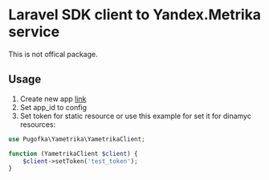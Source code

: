# Laravel SDK client to Yandex.Metrika service

This is not offical package.

## Usage
1. Create new app [link](https://oauth.yandex.ru/client/new)
2. Set app_id to config
3. Set token for static resource or use this example for set it for dinamyc resources:
```php
use Pugofka\Yametrika\YametrikaClient;

function (YametrikaClient $client) {
    $client->setToken('test_token');
}
```



